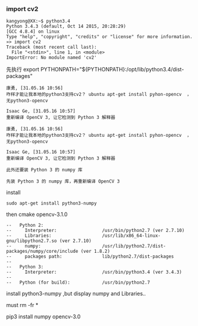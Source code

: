 ### import cv2

```
kangyong@XX:~$ python3.4
Python 3.4.3 (default, Oct 14 2015, 20:28:29) 
[GCC 4.8.4] on linux
Type "help", "copyright", "credits" or "license" for more information.
»> import cv2
Traceback (most recent call last):
  File "<stdin>", line 1, in <module>
ImportError: No module named 'cv2'
```

先执行 export PYTHONPATH="${PYTHONPATH}:/opt/lib/python3.4/dist-packages"

```
康勇, [31.05.16 10:56]
咋样才能让我本地的python3支持cv2？ ubuntu apt-get install pyhon-opencv  ，无python3-opencv

Isaac Ge, [31.05.16 10:57]
重新编译 OpenCV 3, 让它检测到 Python 3 解释器

康勇, [31.05.16 10:56]
咋样才能让我本地的python3支持cv2？ ubuntu apt-get install pyhon-opencv  ，无python3-opencv

Isaac Ge, [31.05.16 10:57]
重新编译 OpenCV 3, 让它检测到 Python 3 解释器

此外还要装 Python 3 的 numpy 库

先装 Python 3 的 numpy 库，再重新编译 OpenCV 3

```
install

```
sudo apt-get install python3-numpy

```

then cmake opencv-3.1.0

```
--   Python 2:
--     Interpreter:                 /usr/bin/python2.7 (ver 2.7.10)
--     Libraries:                   /usr/lib/x86_64-linux-gnu/libpython2.7.so (ver 2.7.10)
--     numpy:                       /usr/lib/python2.7/dist-packages/numpy/core/include (ver 1.8.2)
--     packages path:               lib/python2.7/dist-packages
-- 
--   Python 3:
--     Interpreter:                 /usr/bin/python3.4 (ver 3.4.3)
-- 
--   Python (for build):            /usr/bin/python2.7
```
install python3-numpy ,but display numpy and Libraries..

must rm -fr *


pip3 install numpy
opencv-3.0

